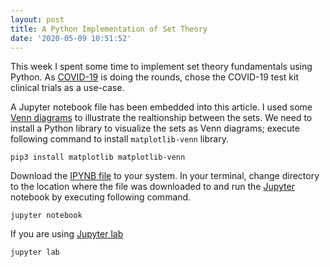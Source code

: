 ```yaml
---
layout: post
title: A Python Implementation of Set Theory
date: '2020-05-09 10:51:52'
---
```


This week I spent some time to implement set theory fundamentals using Python. As [COVID-19](https://en.wikipedia.org/wiki/Coronavirus_disease_2019) is doing the rounds, chose the COVID-19 test kit clinical trials as a use-case. 

A Jupyter notebook file has been embedded into this article. I used some [Venn diagrams](https://en.wikipedia.org/wiki/Venn_diagram) to illustrate the realtionship between the sets. We need to install a Python library to visualize the sets as Venn diagrams; execute following command to install `matplotlib-venn` library.
```
pip3 install matplotlib matplotlib-venn 
``` 
Download the [IPYNB file](https://gist.github.com/pranavek/ef7afca6b4896bca753e7a39f8b444c9) to your system. In your terminal, change directory to the location where the file was downloaded to and run the [Jupyter](https://jupyter.org/) notebook by executing following command.
```
jupyter notebook

```

If you are using [Jupyter lab](https://jupyterlab.readthedocs.io/en/stable/)
```
jupyter lab
```

<script src="https://gist.github.com/pranavek/ef7afca6b4896bca753e7a39f8b444c9.js"></script>
